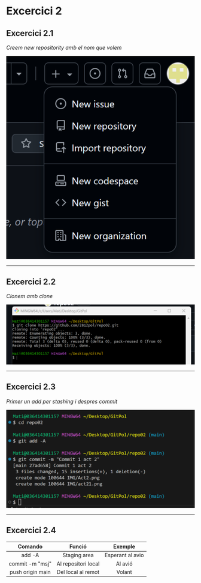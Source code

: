 # Excercici 2

## Excercici 2.1

*Creem new repositority amb el nom que volem*  

![Mostra de l'excercici 1](IMG/act21.png)
**********

## Excercici 2.2

*Clonem amb clone*  

![Mostra de l'excercici 1](IMG/Act2.png)
**********

## Excercici 2.3

*Primer un add per stashing i despres commit*  

![Mostra de l'excercici 1](IMG/act23.png)
**********

## Excercici 2.4
|    **Comando**   |      **Funció**     |   **Exemple**   |
|:----------------:|:-------------------:|:----------------:|
|      add -A      |     Staging area    | Esperant al avio |
|  commit -m "msj" | Al repositori local |      Al avió     |
| push origin main |  Del local al remot |      Volant      |